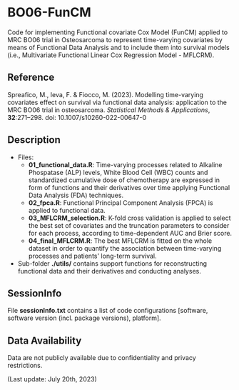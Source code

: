 # BO06-FunCM

Code for implementing Functional covariate Cox Model (FunCM) applied to MRC BO06 trial in Osteosarcoma to represent time-varying covariates by means of Functional Data Analysis and to include them into survival models (i.e., Multivariate Functional Linear Cox Regression Model - MFLCRM).

## Reference
Spreafico, M., Ieva, F. & Fiocco, M. (2023). Modelling time-varying covariates effect on survival via functional data analysis: application to the MRC BO06 trial in osteosarcoma. *Statistical Methods & Applications*, **32**:271–298. doi: 10.1007/s10260-022-00647-0


## Description

- Files:
  - **01_functional_data.R**: Time-varying processes related to Alkaline Phospatase (ALP) levels, White Blood Cell (WBC) counts and standardized cumulative dose of chemotherapy are expressed in form of functions and their derivatives over time applying Functional Data Analysis (FDA) techniques.
  - **02_fpca.R**: Functional Principal Component Analysis (FPCA) is applied to functional data.
  - **03_MFLCRM_selection.R**: K-fold cross validation is applied to select the best set of covariates and the truncation parameters  to consider for each process, according to time-dependent AUC and Brier score.
  - **04_final_MFLCRM.R**: The best MFLCRM is fitted on the whole dataset in order to quantify the association between time-varying processes and patients' long-term survival.
- Sub-folder **./utils/** contains support functions for reconstructing functional data and their derivatives and conducting analyses.

## SessionInfo

File **sessionInfo.txt** contains a list of code configurations [software, software version (incl. package versions), platform].

## Data Availability

Data are not publicly available due to confidentiality and privacy restrictions.

(Last update: July 20th, 2023)
